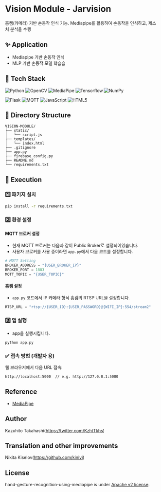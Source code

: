 # Vision Module - Jarvision
홈캠(카메라) 기반 손동작 인식 기능. Mediapipe를 활용하여 손동작을 인식하고, 제스처 분석을 수행

## ✨ Application
- Mediapipe 기반 손동작 인식
- MLP 기반 손동작 모델 학습습

## 🔧 Tech Stack

![Python](https://img.shields.io/badge/Python-3776AB?style=for-the-badge&logo=python&logoColor=white)
![OpenCV](https://img.shields.io/badge/OpenCV-5C3EE8?style=for-the-badge&logo=opencv&logoColor=white)
![MediaPipe](https://img.shields.io/badge/MediaPipe-FE6F61?style=for-the-badge&logo=google&logoColor=white)
![Tensorflow](https://img.shields.io/badge/TensorFlow-FF3F06?style=for-the-badge&logo=tensorflow&logoColor=white)
![NumPy](https://img.shields.io/badge/NumPy-013243?style=for-the-badge&logo=numpy&logoColor=white) <br>

![Flask](https://img.shields.io/badge/Flask-000000?style=for-the-badge&logo=Flask&logoColor=white)
![MQTT](https://img.shields.io/badge/Mqtt-lightgrey?logo=mqtt)
![JavaScript](https://img.shields.io/badge/JavaScript-F7DF1E?style=for-the-badge&logo=javascript&logoColor=black)
![HTML5](https://img.shields.io/badge/HTML5-E34F26?style=for-the-badge&logo=html5&logoColor=white)

## 📁 Directory Structure
```plaintext
VISION-MODULE/
├── static/
│   └── script.js
├── templates/
│   └── index.html
├── .gitignore
├── app.py
├── firebase_config.py
├── README.md
└── requirements.txt
```

## 🚀 Execution

### 1️⃣ 패키지 설치

```bash
pip install -r requirements.txt
```

### 2️⃣ 환경 설정

#### MQTT 브로커 설정

- 현재 MQTT 브로커는 다음과 같이 Public Broker로 설정되어있습니다.
- 사용자 브로커를 사용 중이라면 `app.py`에서 다음 코드를 설정합니다.
```python
# MQTT Setting
BROKER_ADDRESS = "{USER_BROKER_IP}"
BROKER_PORT = 1883
MQTT_TOPIC = "{USER_TOPIC}"
```

#### 홈캠 설정
- `app.py` 코드에서 IP 카메라 형식 홈캠의 RTSP URL을 설정합니다.
```python
RTSP_URL = "rtsp://{USER_ID}:{USER_PASSWORD}@{WIFI_IP}:554/stream2"
```

### 3️⃣ 앱 실행

- app을 실행시킵니다.
```bash
python app.py
```

### ✅ 접속 방법 (개발자 용)

웹 브라우저에서 다음 URL 접속:
```bash
http://localhost:5000  // e.g. http://127.0.0.1:5000
```

## Reference
* [MediaPipe](https://mediapipe.dev/)

## Author
Kazuhito Takahashi(https://twitter.com/KzhtTkhs)

## Translation and other improvements
Nikita Kiselov(https://github.com/kinivi)
 
## License 
hand-gesture-recognition-using-mediapipe is under [Apache v2 license](LICENSE).